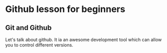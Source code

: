 # Github lesson for beginners
## Git and Github

Let's talk about github. It ia an awesome development tool which can allow you to control different versions.